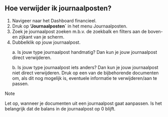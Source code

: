 ## Hoe verwijder ik journaalposten?
1.	Navigeer naar het Dashboard financieel. 
2.	Druk op **‘Journaalposten´** in het menu Journaalposten.
3.	Zoek je journaalpost zoeken m.b.v. de zoekbalk en filters aan de boven- en zijkant van je scherm.
4.	Dubbelklik op jouw journaalpost. <p>
a.	Is jouw type journaalpost handmatig? Dan kun je jouw journaalpost direct verwijderen. <p>
b.	Is jouw type journaalpost iets anders? Dan kun je jouw journaalpost niet direct verwijderen. Druk op een van de bijbehorende documenten om, als dit nog mogelijk is, eventuele informatie te verwijderen/aan te passen. 

> [!NOTE]
> Let op, wanneer je documenten uit een journaalpost gaat aanpassen. Is het belangrijk dat de balans in de journaalpost op 0 blijft. 
